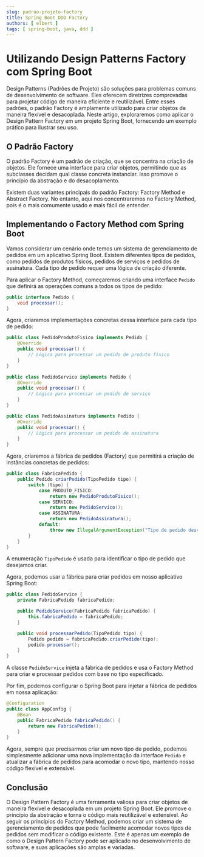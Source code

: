 ```yaml
---
slug: padrao-projeto-factory
title: Spring Boot DDD Factory
authors: [ elbert ]
tags: [ spring-boot, java, ddd ]
---
```


# Utilizando Design Patterns Factory com Spring Boot

Design Patterns (Padrões de Projeto) são soluções para problemas comuns de desenvolvimento de software. Eles oferecem diretrizes comprovadas para projetar código de maneira eficiente e reutilizável. Entre esses padrões, o padrão Factory é amplamente utilizado para criar objetos de maneira flexível e desacoplada. Neste artigo, exploraremos como aplicar o Design Pattern Factory em um projeto Spring Boot, fornecendo um exemplo prático para ilustrar seu uso.

## O Padrão Factory

O padrão Factory é um padrão de criação, que se concentra na criação de objetos. Ele fornece uma interface para criar objetos, permitindo que as subclasses decidam qual classe concreta instanciar. Isso promove o princípio da abstração e do desacoplamento.

Existem duas variantes principais do padrão Factory: Factory Method e Abstract Factory. No entanto, aqui nos concentraremos no Factory Method, pois é o mais comumente usado e mais fácil de entender.

## Implementando o Factory Method com Spring Boot

Vamos considerar um cenário onde temos um sistema de gerenciamento de pedidos em um aplicativo Spring Boot. Existem diferentes tipos de pedidos, como pedidos de produtos físicos, pedidos de serviços e pedidos de assinatura. Cada tipo de pedido requer uma lógica de criação diferente.

Para aplicar o Factory Method, começaremos criando uma interface `Pedido` que definirá as operações comuns a todos os tipos de pedido:

```java
public interface Pedido {
    void processar();
}
```

Agora, criaremos implementações concretas dessa interface para cada tipo de pedido:

```java
public class PedidoProdutoFisico implements Pedido {
    @Override
    public void processar() {
        // Lógica para processar um pedido de produto físico
    }
}

public class PedidoServico implements Pedido {
    @Override
    public void processar() {
        // Lógica para processar um pedido de serviço
    }
}

public class PedidoAssinatura implements Pedido {
    @Override
    public void processar() {
        // Lógica para processar um pedido de assinatura
    }
}
```

Agora, criaremos a fábrica de pedidos (Factory) que permitirá a criação de instâncias concretas de pedidos:

```java
public class FabricaPedido {
    public Pedido criarPedido(TipoPedido tipo) {
        switch (tipo) {
            case PRODUTO_FISICO:
                return new PedidoProdutoFisico();
            case SERVICO:
                return new PedidoServico();
            case ASSINATURA:
                return new PedidoAssinatura();
            default:
                throw new IllegalArgumentException("Tipo de pedido desconhecido");
        }
    }
}
```

A enumeração `TipoPedido` é usada para identificar o tipo de pedido que desejamos criar.

Agora, podemos usar a fábrica para criar pedidos em nosso aplicativo Spring Boot:

```java
public class PedidoService {
    private FabricaPedido fabricaPedido;

    public PedidoService(FabricaPedido fabricaPedido) {
        this.fabricaPedido = fabricaPedido;
    }

    public void processarPedido(TipoPedido tipo) {
        Pedido pedido = fabricaPedido.criarPedido(tipo);
        pedido.processar();
    }
}
```

A classe `PedidoService` injeta a fábrica de pedidos e usa o Factory Method para criar e processar pedidos com base no tipo especificado.

Por fim, podemos configurar o Spring Boot para injetar a fábrica de pedidos em nossa aplicação:

```java
@Configuration
public class AppConfig {
    @Bean
    public FabricaPedido fabricaPedido() {
        return new FabricaPedido();
    }
}
```

Agora, sempre que precisarmos criar um novo tipo de pedido, podemos simplesmente adicionar uma nova implementação da interface `Pedido` e atualizar a fábrica de pedidos para acomodar o novo tipo, mantendo nosso código flexível e extensível.

## Conclusão

O Design Pattern Factory é uma ferramenta valiosa para criar objetos de maneira flexível e desacoplada em um projeto Spring Boot. Ele promove o princípio da abstração e torna o código mais reutilizável e extensível. Ao seguir os princípios do Factory Method, podemos criar um sistema de gerenciamento de pedidos que pode facilmente acomodar novos tipos de pedidos sem modificar o código existente. Este é apenas um exemplo de como o Design Pattern Factory pode ser aplicado no desenvolvimento de software, e suas aplicações são amplas e variadas.